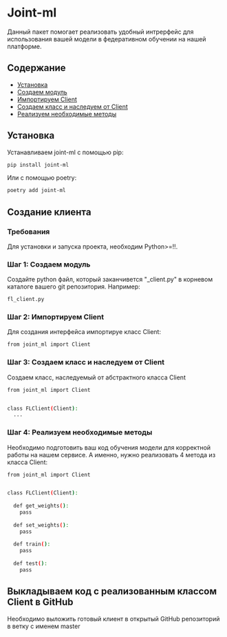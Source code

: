 # Joint-ml
 
Данный пакет помогает реализовать удобный интрерфейс для использования вашей модели
в федеративном обучении на нашей платформе. 

## Содержание
- [Установка](#установка)
- [Создаем модуль](#шаг-1:-Создаем)
- [Импортируем Client](#шаг-2)
- [Создаем класс и наследуем от Сlient](#шаг-3)
- [Реализуем необходимые методы ](#шаг-4)



## Установка 

Устанавливаем joint-ml с помощью pip:
```sh
pip install joint-ml
```

Или с помощью poetry:

```sh
poetry add joint-ml
```


## Создание клиента

### Требования
Для установки и запуска проекта, необходим Python>=!!.


### Шаг 1: Создаем модуль
Создайте python файл, который заканчивется "_client.py" в корневом каталоге вашего git репозитория. Например:
```sh
fl_client.py
```

### Шаг 2: Импортируем Client
Для создания интерфейса импортируе класс Client: 
```sh
from joint_ml import Client
```

### Шаг 3: Создаем класс и наследуем от Сlient 
Создаем класс, наследуемый от абстрактного класса Сlient
```sh
from joint_ml import Client


class FLClient(Client):
  ...
```

### Шаг 4: Реализуем необходимые методы 
Необходимо подготовить ваш код обучения модели для корректной работы на нашем сервисе. А именно, нужно реализовать 4 метода из класса Client:
```sh
from joint_ml import Client


class FLClient(Client):
    
  def get_weights():
    pass
    
  def set_weights():
    pass  
    
  def train():
    pass
    
  def test():
    pass
```

## Выкладываем код с реализованным классом Сlient в GitHub
Необходимо выложить готовый клиент в открытый GitHub репозиторий в ветку с именем master
